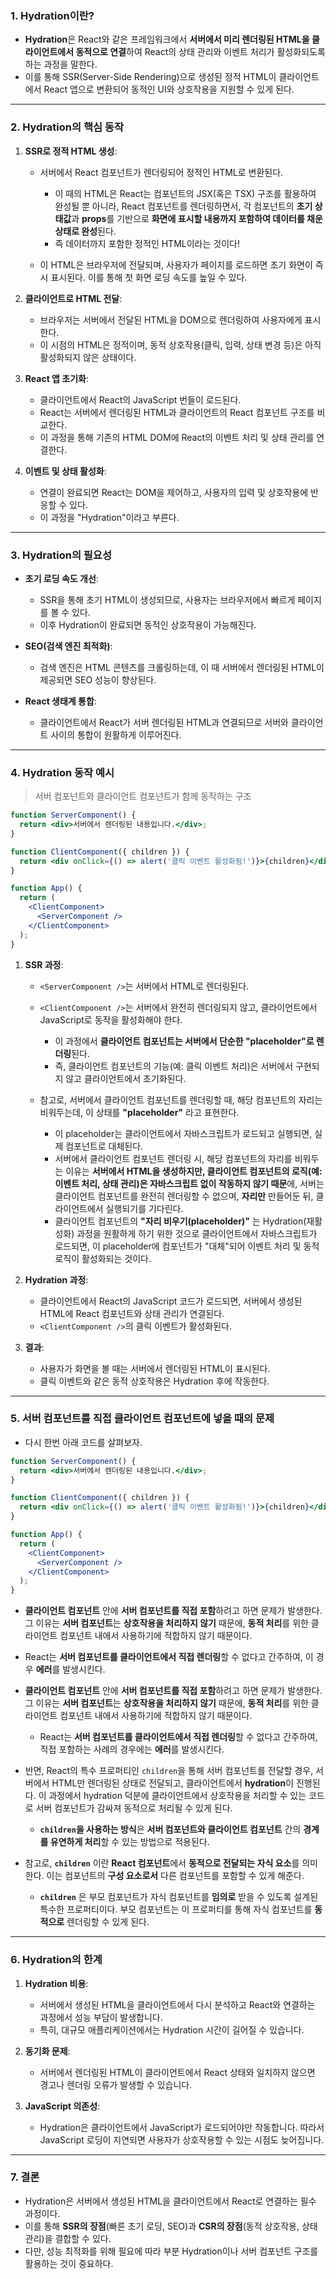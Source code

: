
### 1. Hydration이란?

- **Hydration**은 React와 같은 프레임워크에서 **서버에서 미리 렌더링된 HTML을 클라이언트에서 동적으로 연결**하여 React의 상태 관리와 이벤트 처리가 활성화되도록 하는 과정을 말한다. 
- 이를 통해 SSR(Server-Side Rendering)으로 생성된 정적 HTML이 클라이언트에서 React 앱으로 변환되어 동적인 UI와 상호작용을 지원할 수 있게 된다.

---
### 2. Hydration의 핵심 동작

1. **SSR로 정적 HTML 생성**:
    - 서버에서 React 컴포넌트가 렌더링되어 정적인 HTML로 변환된다.
	    - 이 때의 HTML은 React는 컴포넌트의 JSX(혹은 TSX) 구조를 활용하여 완성될 뿐 아니라, React 컴포넌트를 렌더링하면서, 각 컴포넌트의 **초기 상태값**과 **props**를 기반으로 **화면에 표시할 내용까지 포함하여 데이터를 채운 상태로 완성**된다.
	    - 즉 데이터까지 포함한 정적인 HTML이라는 것이다!
	
    - 이 HTML은 브라우저에 전달되며, 사용자가 페이지를 로드하면 초기 화면이 즉시 표시된다. 이를 통해 첫 화면 로딩 속도를 높일 수 있다.

2. **클라이언트로 HTML 전달**:
    - 브라우저는 서버에서 전달된 HTML을 DOM으로 렌더링하여 사용자에게 표시한다.
    - 이 시점의 HTML은 정적이며, 동적 상호작용(클릭, 입력, 상태 변경 등)은 아직 활성화되지 않은 상태이다.

3. **React 앱 초기화**:
    - 클라이언트에서 React의 JavaScript 번들이 로드된다.
    - React는 서버에서 렌더링된 HTML과 클라이언트의 React 컴포넌트 구조를 비교한다.
    - 이 과정을 통해 기존의 HTML DOM에 React의 이벤트 처리 및 상태 관리를 연결한다.

4. **이벤트 및 상태 활성화**:
    - 연결이 완료되면 React는 DOM을 제어하고, 사용자의 입력 및 상호작용에 반응할 수 있다.
    - 이 과정을 "Hydration"이라고 부른다.

---
### 3. Hydration의 필요성

- **초기 로딩 속도 개선**:
    - SSR을 통해 초기 HTML이 생성되므로, 사용자는 브라우저에서 빠르게 페이지를 볼 수 있다.
    - 이후 Hydration이 완료되면 동적인 상호작용이 가능해진다.

- **SEO(검색 엔진 최적화)**:
    - 검색 엔진은 HTML 콘텐츠를 크롤링하는데, 이 때 서버에서 렌더링된 HTML이 제공되면 SEO 성능이 향상된다.

- **React 생태계 통합**:
    - 클라이언트에서 React가 서버 렌더링된 HTML과 연결되므로 서버와 클라이언트 사이의 통합이 원활하게 이루어진다.

---
### 4. Hydration 동작 예시

> 서버 컴포넌트와 클라이언트 컴포넌트가 함께 동작하는 구조
```jsx
function ServerComponent() {
  return <div>서버에서 렌더링된 내용입니다.</div>;
}

function ClientComponent({ children }) {
  return <div onClick={() => alert('클릭 이벤트 활성화됨!')}>{children}</div>;
}

function App() {
  return (
    <ClientComponent>
      <ServerComponent />
    </ClientComponent>
  );
}
```

1. **SSR 과정**:
	- `<ServerComponent />`는 서버에서 HTML로 렌더링된다.
	- `<ClientComponent />`는 서버에서 완전히 렌더링되지 않고, 클라이언트에서 JavaScript로 동작을 활성화해야 한다.  
		- 이 과정에서 **클라이언트 컴포넌트는 서버에서 단순한 "placeholder"로 렌더링**된다.
		- 즉, 클라이언트 컴포넌트의 기능(예: 클릭 이벤트 처리)은 서버에서 구현되지 않고 클라이언트에서 초기화된다.
	
	- 참고로, 서버에서 클라이언트 컴포넌트를 렌더링할 때, 해당 컴포넌트의 자리는 비워두는데, 이 상태를 **"placeholder"** 라고 표현한다.
		- 이 placeholder는 클라이언트에서 자바스크립트가 로드되고 실행되면, 실제 컴포넌트로 대체된다.
		- 서버에서 클라이언트 컴포넌트 렌더링 시, 해당 컴포넌트의 자리를 비워두는 이유는 **서버에서 HTML을 생성하지만, 클라이언트 컴포넌트의 로직(예: 이벤트 처리, 상태 관리)은 자바스크립트 없이 작동하지 않기 때문**에, 서버는 클라이언트 컴포넌트를 완전히 렌더링할 수 없으며, **자리만** 만들어둔 뒤, 클라이언트에서 실행되기를 기다린다.
		- 클라이언트 컴포넌트의 **"자리 비우기(placeholder)"** 는 Hydration(재활성화) 과정을 원활하게 하기 위한 것으로 클라이언트에서 자바스크립트가 로드되면, 이 placeholder에 컴포넌트가 "대체"되어 이벤트 처리 및 동적 로직이 활성화되는 것이다.

2. **Hydration 과정**:
    - 클라이언트에서 React의 JavaScript 코드가 로드되면, 서버에서 생성된 HTML에 React 컴포넌트와 상태 관리가 연결된다.
    - `<ClientComponent />`의 클릭 이벤트가 활성화된다.

3. **결과**:
    - 사용자가 화면을 볼 때는 서버에서 렌더링된 HTML이 표시된다.
    - 클릭 이벤트와 같은 동적 상호작용은 Hydration 후에 작동한다.

---
### 5. 서버 컴포넌트를 직접 클라이언트 컴포넌트에 넣을 때의 문제

- 다시 한번 아래 코드를 살펴보자.
```jsx
function ServerComponent() {
  return <div>서버에서 렌더링된 내용입니다.</div>;
}

function ClientComponent({ children }) {
  return <div onClick={() => alert('클릭 이벤트 활성화됨!')}>{children}</div>;
}

function App() {
  return (
    <ClientComponent>
      <ServerComponent />
    </ClientComponent>
  );
}
```
- **클라이언트 컴포넌트** 안에 **서버 컴포넌트를 직접 포함**하려고 하면 문제가 발생한다. 그 이유는 **서버 컴포넌트**는 **상호작용을 처리하지 않기** 때문에, **동적 처리**를 위한 클라이언트 컴포넌트 내에서 사용하기에 적합하지 않기 때문이다.
- React는 **서버 컴포넌트를 클라이언트에서 직접 렌더링**할 수 없다고 간주하여, 이 경우 **에러**를 발생시킨다.
- **클라이언트 컴포넌트** 안에 **서버 컴포넌트를 직접 포함**하려고 하면 문제가 발생한다. 그 이유는 **서버 컴포넌트**는 **상호작용을 처리하지 않기** 때문에, **동적 처리**를 위한 클라이언트 컴포넌트 내에서 사용하기에 적합하지 않기 때문이다.
	- React는 **서버 컴포넌트를 클라이언트에서 직접 렌더링**할 수 없다고 간주하여, 직접 포함하는 사례의 경우에는 **에러**를 발생시킨다.

- 반면, React의 특수 프로퍼티인 `children`을 통해 서버 컴포넌트를 전달할 경우, 서버에서 HTML만 렌더링된 상태로 전달되고, 클라이언트에서 **hydration**이 진행된다. 이 과정에서 hydration 덕분에 클라이언트에서 상호작용을 처리할 수 있는 코드로 서버 컴포넌트가 감싸져 동적으로 처리될 수 있게 된다.
	- **`children`을 사용하는 방식**은 **서버 컴포넌트와 클라이언트 컴포넌트** 간의 **경계를 유연하게 처리**할 수 있는 방법으로 적용된다.

- 참고로, **`children`** 이란 **React 컴포넌트**에서 **동적으로 전달되는 자식 요소**를 의미한다. 이는 컴포넌트의 **구성 요소로서** 다른 컴포넌트를 포함할 수 있게 해준다.
	- **`children`** 은 부모 컴포넌트가 자식 컴포넌트를 **임의로** 받을 수 있도록 설계된 특수한 프로퍼티이다. 부모 컴포넌트는 이 프로퍼티를 통해 자식 컴포넌트를 **동적으로** 렌더링할 수 있게 된다.

---
### 6. Hydration의 한계

1. **Hydration 비용**:
    - 서버에서 생성된 HTML을 클라이언트에서 다시 분석하고 React와 연결하는 과정에서 성능 부담이 발생합니다.
    - 특히, 대규모 애플리케이션에서는 Hydration 시간이 길어질 수 있습니다.

2. **동기화 문제**:
    - 서버에서 렌더링된 HTML이 클라이언트에서 React 상태와 일치하지 않으면 경고나 렌더링 오류가 발생할 수 있습니다.

3. **JavaScript 의존성**:
    - Hydration은 클라이언트에서 JavaScript가 로드되어야만 작동합니다. 따라서 JavaScript 로딩이 지연되면 사용자가 상호작용할 수 있는 시점도 늦어집니다.

---
### 7. 결론

- Hydration은 서버에서 생성된 HTML을 클라이언트에서 React로 연결하는 필수 과정이다.
- 이를 통해 **SSR의 장점**(빠른 초기 로딩, SEO)과 **CSR의 장점**(동적 상호작용, 상태 관리)을 결합할 수 있다.
- 다만, 성능 최적화를 위해 필요에 따라 부분 Hydration이나 서버 컴포넌트 구조를 활용하는 것이 중요하다.